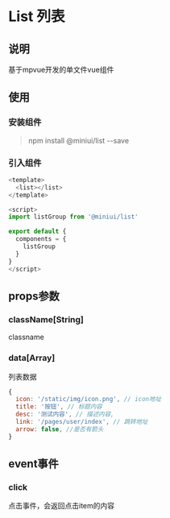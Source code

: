 # List 列表

## 说明

基于mpvue开发的单文件vue组件

## 使用

### 安装组件

> npm install @miniui/list --save

### 引入组件

```js
<template>
  <list></list>
</template>

<script>
import listGroup from '@miniui/list'

export default {
  components = {
    listGroup
  }
}
</script>
```

## props参数

### className[String]

classname

### data[Array]

列表数据

```js
{
  icon: '/static/img/icon.png', // icon地址
  title: '按钮', // 标题内容
  desc: '测试内容', // 描述内容,
  link: '/pages/user/index', // 跳转地址
  arrow: false, //是否有箭头
}
```

## event事件

### click

点击事件，会返回点击item的内容
